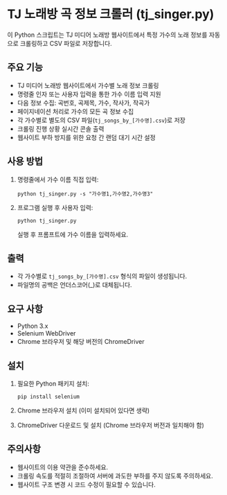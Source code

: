 # TJ 노래방 곡 정보 크롤러 (tj_singer.py)

이 Python 스크립트는 TJ 미디어 노래방 웹사이트에서 특정 가수의 노래 정보를 자동으로 크롤링하고 CSV 파일로 저장합니다.

## 주요 기능

- TJ 미디어 노래방 웹사이트에서 가수별 노래 정보 크롤링
- 명령줄 인자 또는 사용자 입력을 통한 가수 이름 입력 지원
- 다음 정보 수집: 곡번호, 곡제목, 가수, 작사가, 작곡가
- 페이지네이션 처리로 가수의 모든 곡 정보 수집
- 각 가수별로 별도의 CSV 파일(`tj_songs_by_[가수명].csv`)로 저장
- 크롤링 진행 상황 실시간 콘솔 출력
- 웹사이트 부하 방지를 위한 요청 간 랜덤 대기 시간 설정

## 사용 방법

1. 명령줄에서 가수 이름 직접 입력:
   ```
   python tj_singer.py -s "가수명1,가수명2,가수명3"
   ```

2. 프로그램 실행 후 사용자 입력:
   ```
   python tj_singer.py
   ```
   실행 후 프롬프트에 가수 이름을 입력하세요.

## 출력

- 각 가수별로 `tj_songs_by_[가수명].csv` 형식의 파일이 생성됩니다.
- 파일명의 공백은 언더스코어(_)로 대체됩니다.

## 요구 사항

- Python 3.x
- Selenium WebDriver
- Chrome 브라우저 및 해당 버전의 ChromeDriver

## 설치

1. 필요한 Python 패키지 설치:
   ```
   pip install selenium
   ```

2. Chrome 브라우저 설치 (이미 설치되어 있다면 생략)

3. ChromeDriver 다운로드 및 설치 (Chrome 브라우저 버전과 일치해야 함)

## 주의사항

- 웹사이트의 이용 약관을 준수하세요.
- 크롤링 속도를 적절히 조절하여 서버에 과도한 부하를 주지 않도록 주의하세요.
- 웹사이트 구조 변경 시 코드 수정이 필요할 수 있습니다.

